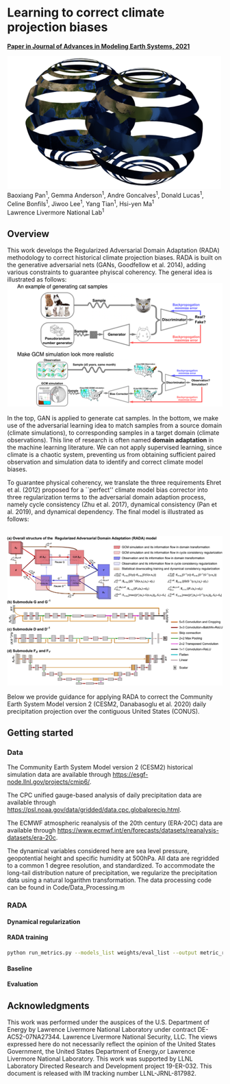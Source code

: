 <!-- # Regularized Adversarial Domain Adaptation <br/>  — data-driven correction of climate model biases  -->
# Learning to correct climate projection biases
[**Paper in Journal of Advances in Modeling Earth Systems, 2021**](https://arxiv.org/abs/2108.02774) 

<img src="Fig/LOGO.png" width="500px"/>
<br>
Baoxiang Pan<sup>1</sup>, Gemma Anderson<sup>1</sup>, Andre Goncalves<sup>1</sup>, Donald Lucas<sup>1</sup>, Celine Bonfils<sup>1</sup>, Jiwoo Lee<sup>1</sup>, Yang Tian<sup>1</sup>, Hsi-yen Ma<sup>1</sup>
<br> Lawrence Livermore National Lab<sup>1</sup>


## Overview
This work develops the Regularized Adversarial Domain Adaptation (RADA) methodology to correct historical climate projection biases. RADA is built on the
generative adversarial nets (GANs, Goodfellow et al. 2014), adding various constraints to guarantee phyiscal coherency. The general idea is illustrated as follows:
<br>
<img src="Fig/Fig_1.png" width="700px"/>

In the top, GAN is applied to generate cat samples. In the bottom, we make use of the adversarial learning idea to match samples from a source domain (climate simulations), to corresponding samples in a target domain (climate observations). This line of research is often named **domain adaptation** in the machine learning literature. We can not apply supervised learning, since climate is a chaotic system, preventing us from obtaining sufficient paired observation and simulation data to identify and correct climate model biases.

<!-- GANs have achieved huge success in generating high-dimensional data samples, such as images of cat (top). Besides these conventional generative modeling tasks, GANs can also be applied to close the **domain shift** problem. Here, **domain shift** refers to .
we apply adversarial learning to close the domain shift between climate simulations and historical climate observations.  
Climate models often poorly represent the unresolved processes. We apply **adversarial domain adaptation** to identify and correct these biases: 
We apply discriminative neural networks to distinguish historical climate simulation samples and observation samples. The evidences based on which the
discriminative neural networks make distinctions are applied to train the domain adaptation neural networks to bias correct climate simulations.  --> 

To guarantee physical coherency, we translate the three requirements Ehret et al. (2012) proposed for a ``perfect'' climate model bias corrector into three regularization terms to the adversarial domain adaption process, namely cycle consistency (Zhu et al. 2017), dynamical consistency (Pan et al. 2019), and dynamical dependency. The final model is illustrated as follows:

<br>
<img src="Fig/fig_2.png" width="900px"/>

Below we provide guidance for applying RADA to correct the Community Earth System Model version 2 (CESM2, Danabasoglu et al. 2020) daily precipitation projection over the contiguous United States (CONUS).

## Getting started
### Data 

The Community Earth System Model version 2 (CESM2) historical simulation data are available through https://esgf-node.llnl.gov/projects/cmip6/. 

The CPC unified gauge-based analysis of daily precipitation data are available through https://psl.noaa.gov/data/gridded/data.cpc.globalprecip.html. 

The ECMWF atmospheric reanalysis of the 20th century (ERA-20C) data are available through https://www.ecmwf.int/en/forecasts/datasets/reanalysis-datasets/era-20c.

The dynamical variables considered here are sea level pressure, geopotential height and specific humidity at 500hPa. All data are regridded to a common 1 degree resolution, and standardized. To accommodate the long-tail distribution nature of precipitation, we regularize the precipitation data using a natural logarithm transformation. The data processing code can be found in Code/Data_Processing.m

### RADA
#### Dynamical regularization

#### RADA training
```bash
python run_metrics.py --models_list weights/eval_list --output metric_results.csv
```

#### Baseline

#### Evaluation

## Acknowledgments

This work was performed under the auspices of the U.S. Department of Energy by Lawrence Livermore National Laboratory under contract DE-AC52-07NA27344. Lawrence Livermore National Security, LLC. The views expressed here do not necessarily reflect the opinion of the United States Government, the United States Department of Energy,or Lawrence Livermore National Laboratory. This work was supported by LLNL Laboratory Directed Research and Development project 19-ER-032. This document is released with IM tracking number LLNL-JRNL-817982. 

<!-- ## Reference

If you find this useful for your research, please cite the following work.
```
@inproceedings{wang2021sketch,
  title={Sketch Your Own GAN},
  author={Wang, Sheng-Yu and Bau, David and Zhu, Jun-Yan},
  booktitle={Proceedings of the IEEE International Conference on Computer Vision},
  year={2021}
}
```

Feel free to contact us with any comments or feedback. -->
